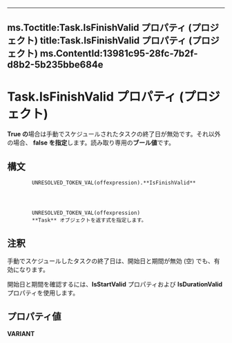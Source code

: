 

---
ms.Toctitle:Task.IsFinishValid プロパティ (プロジェクト)
title:Task.IsFinishValid プロパティ (プロジェクト)
ms.ContentId:13981c95-28fc-7b2f-d8b2-5b235bbe684e
---
# Task.IsFinishValid プロパティ (プロジェクト)




**True の**場合は手動でスケジュールされたタスクの終了日が無効です。それ以外の場合、 **false を指定**します。読み取り専用の**ブール値**です。

## 構文

            UNRESOLVED_TOKEN_VAL(offexpression).**IsFinishValid**




            UNRESOLVED_TOKEN_VAL(offexpression)
            **Task** オブジェクトを返す式を指定します。



## 注釈
手動でスケジュールしたタスクの終了日は、開始日と期間が無効 (空) でも、有効になります。



開始日と期間を確認するには、**IsStartValid** プロパティおよび **IsDurationValid** プロパティを使用します。



## プロパティ値
**VARIANT**




